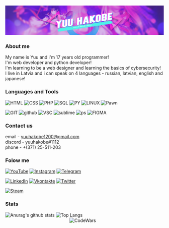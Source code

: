 [![Header](https://github.com/yuuhakobe/yuuhakobe/blob/main/assets/banner-GIT.jpg)](https://github.com/yuuhakobe)

### About me
My name is Yuu and i'm 17 years old programmer! <br />
I'm web developer and python developer! <br />
I'm learning to be a web designer and learning the basics of cybersecurity! <br />
I live in Latvia and i can speak on 4 languages - russian, latvian, english and japanese!  <br />

### Languages and Tools
![HTML](https://img.shields.io/badge/-HTML-DD4B25?style=for-the-badge&logo=html5&logoColor=ffffff)
![CSS](https://img.shields.io/badge/-CSS-1572B6?style=for-the-badge&logo=css3&logoColor=ffffff)
![PHP](https://img.shields.io/badge/-PHP-777BB4?style=for-the-badge&logo=php&logoColor=ffffff)
![SQL](https://img.shields.io/badge/-SQL-4479A1?style=for-the-badge&logo=mysql&logoColor=ffffff)
![PY](https://img.shields.io/badge/-Python-3776AB?style=for-the-badge&logo=python&logoColor=ffffff)
![LINUX](https://img.shields.io/badge/-LINUX-FCC624?style=for-the-badge&logo=linux&logoColor=ffffff)
![Pawn](https://img.shields.io/badge/-PAWN-FF8700?style=for-the-badge&logo=planet&logoColor=ffffff)

![GIT](https://img.shields.io/badge/-GIT-F05032?style=for-the-badge&logo=git&logoColor=ffffff)
![github](https://img.shields.io/badge/-GITHUB-181717?style=for-the-badge&logo=github&logoColor=ffffff)
![VSC](https://img.shields.io/badge/-VSC-007ACC?style=for-the-badge&logo=visual-studio-code&logoColor=ffffff)
![sublime](https://img.shields.io/badge/-Sublime-FF9800?style=for-the-badge&logo=sublime-text&logoColor=ffffff)
![ps](https://img.shields.io/badge/-PhotoShop-31A8FF?style=for-the-badge&logo=Adobe-photoshop&logoColor=ffffff)
![FIGMA](https://img.shields.io/badge/-FIGMA-F24E1E?style=for-the-badge&logo=figma&logoColor=ffffff)
### Contact us
email - yuuhakobe1200@gmail.com <br />
discord -  yuuhakobe#1112 <br />
phone - +(371) 25-511-203 <br />

### Folow me
[![YouTube](https://img.shields.io/badge/-YouTube-FF0000?style=for-the-badge&logo=YouTube&logoColor=FFFFFF)][youtube]
[![Instagram](https://img.shields.io/badge/-Instagram-B4068E?style=for-the-badge&logo=instagram&logoColor=FFFFFF)](instagram)
[![Telegram](https://img.shields.io/badge/-Telegram-27A0D9?style=for-the-badge&logo=telegram&logoColor=FFFFFF)](telegram)

[![LinkedIn](https://img.shields.io/badge/-LinkedIn-007BB6?style=for-the-badge&logo=linkedin&logoColor=FFFFFF)](linkedin)
[![Vkontakte](https://img.shields.io/badge/-Vkontakte-4F7DB3?style=for-the-badge&logo=Vk&logoColor=FFFFFF)](vk)
[![Twitter](https://img.shields.io/badge/-Twitter-1C9DEB?style=for-the-badge&logo=Twitter&logoColor=FFFFFF)](twitter)

[![Steam](https://img.shields.io/badge/-Steam-1B2838?style=for-the-badge&logo=steam&logoColor=FFFFFF)](https://steamcommunity.com/id/ThisIsHakobeBitch/)

### Stats
![Anurag's github stats](https://github-readme-stats.vercel.app/api?username=yuuhakobe&show_icons=true&theme=react)
![Top Langs](https://github-readme-stats.vercel.app/api/top-langs/?username=yuuhakobe&layout=compact&theme=react)
[<img align="right" alt="CodeWars" height="50px" width="300px" src="https://www.codewars.com/users/yuuhakobe/badges/large" />][codewars] 

[linkedin]: https://www.linkedin.com/in/yuu-hakobe-a1a146203/
[steam]: https://steamcommunity.com/id/ThisIsHakobeBitch/
[twitter]: https://twitter.com/Yuu23290394/
[vk]: https://vk.com/yuuhakobe/
[telegram]: https://t.me/yuuhakobe/
[instagram]: https://www.instagram.com/raivis.yuuhakobe/
[youtube]: https://www.youtube.com/channel/UCPRxtrwRtgYfmCpgUoJ_DQw/
[codewars]: https://www.codewars.com/users/yuuhakobe/

